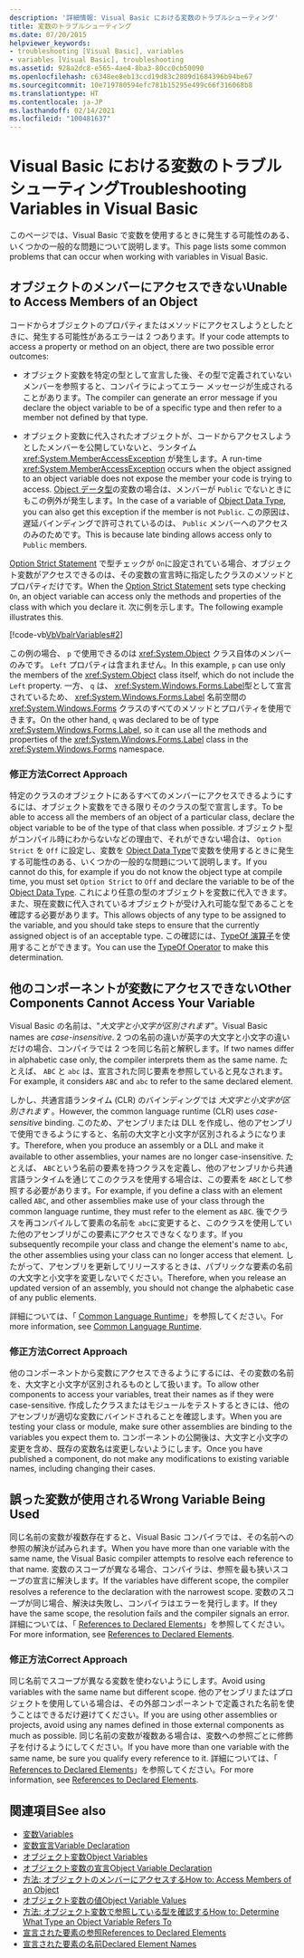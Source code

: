 ```yaml
---
description: '詳細情報: Visual Basic における変数のトラブルシューティング'
title: 変数のトラブルシューティング
ms.date: 07/20/2015
helpviewer_keywords:
- troubleshooting [Visual Basic], variables
- variables [Visual Basic], troubleshooting
ms.assetid: 928a2dc8-e565-4ae4-8ba3-80cc0cb50090
ms.openlocfilehash: c6348ee8eb13ccd19d83c2809d1684396b94be67
ms.sourcegitcommit: 10e719780594efc781b15295e499c66f316068b8
ms.translationtype: HT
ms.contentlocale: ja-JP
ms.lasthandoff: 02/14/2021
ms.locfileid: "100481637"
---
```

# <a name="troubleshooting-variables-in-visual-basic"></a><span data-ttu-id="f8fae-103">Visual Basic における変数のトラブルシューティング</span><span class="sxs-lookup"><span data-stu-id="f8fae-103">Troubleshooting Variables in Visual Basic</span></span>

<span data-ttu-id="f8fae-104">このページでは、Visual Basic で変数を使用するときに発生する可能性のある、いくつかの一般的な問題について説明します。</span><span class="sxs-lookup"><span data-stu-id="f8fae-104">This page lists some common problems that can occur when working with variables in Visual Basic.</span></span>  
  
## <a name="unable-to-access-members-of-an-object"></a><span data-ttu-id="f8fae-105">オブジェクトのメンバーにアクセスできない</span><span class="sxs-lookup"><span data-stu-id="f8fae-105">Unable to Access Members of an Object</span></span>  

 <span data-ttu-id="f8fae-106">コードからオブジェクトのプロパティまたはメソッドにアクセスしようとしたときに、発生する可能性があるエラーは 2 つあります。</span><span class="sxs-lookup"><span data-stu-id="f8fae-106">If your code attempts to access a property or method on an object, there are two possible error outcomes:</span></span>  
  
- <span data-ttu-id="f8fae-107">オブジェクト変数を特定の型として宣言した後、その型で定義されていないメンバーを参照すると、コンパイラによってエラー メッセージが生成されることがあります。</span><span class="sxs-lookup"><span data-stu-id="f8fae-107">The compiler can generate an error message if you declare the object variable to be of a specific type and then refer to a member not defined by that type.</span></span>  
  
- <span data-ttu-id="f8fae-108">オブジェクト変数に代入されたオブジェクトが、コードからアクセスしようとしたメンバーを公開していないと、ランタイム <xref:System.MemberAccessException> が発生します。</span><span class="sxs-lookup"><span data-stu-id="f8fae-108">A run-time <xref:System.MemberAccessException> occurs when the object assigned to an object variable does not expose the member your code is trying to access.</span></span> <span data-ttu-id="f8fae-109">[Object データ型](../../../language-reference/data-types/object-data-type.md)の変数の場合は、メンバーが `Public` でないときにもこの例外が発生します。</span><span class="sxs-lookup"><span data-stu-id="f8fae-109">In the case of a variable of [Object Data Type](../../../language-reference/data-types/object-data-type.md), you can also get this exception if the member is not `Public`.</span></span> <span data-ttu-id="f8fae-110">この原因は、遅延バインディングで許可されているのは、 `Public` メンバーへのアクセスのみのためです。</span><span class="sxs-lookup"><span data-stu-id="f8fae-110">This is because late binding allows access only to `Public` members.</span></span>  
  
 <span data-ttu-id="f8fae-111">[Option Strict Statement](../../../language-reference/statements/option-strict-statement.md) で型チェックが `On`に設定されている場合、オブジェクト変数がアクセスできるのは、その変数の宣言時に指定したクラスのメソッドとプロパティだけです。</span><span class="sxs-lookup"><span data-stu-id="f8fae-111">When the [Option Strict Statement](../../../language-reference/statements/option-strict-statement.md) sets type checking `On`, an object variable can access only the methods and properties of the class with which you declare it.</span></span> <span data-ttu-id="f8fae-112">次に例を示します。</span><span class="sxs-lookup"><span data-stu-id="f8fae-112">The following example illustrates this.</span></span>  

 [!code-vb[VbVbalrVariables#2](~/samples/snippets/visualbasic/VS_Snippets_VBCSharp/VbVbalrVariables/VB/Class1.vb#2)]  
  
 <span data-ttu-id="f8fae-113">この例の場合、 `p` で使用できるのは <xref:System.Object> クラス自体のメンバーのみです。 `Left` プロパティは含まれません。</span><span class="sxs-lookup"><span data-stu-id="f8fae-113">In this example, `p` can use only the members of the <xref:System.Object> class itself, which do not include the `Left` property.</span></span> <span data-ttu-id="f8fae-114">一方、 `q` は、 <xref:System.Windows.Forms.Label>型として宣言されているため、 <xref:System.Windows.Forms.Label> 名前空間の <xref:System.Windows.Forms> クラスのすべてのメソッドとプロパティを使用できます。</span><span class="sxs-lookup"><span data-stu-id="f8fae-114">On the other hand, `q` was declared to be of type <xref:System.Windows.Forms.Label>, so it can use all the methods and properties of the <xref:System.Windows.Forms.Label> class in the <xref:System.Windows.Forms> namespace.</span></span>  
  
### <a name="correct-approach"></a><span data-ttu-id="f8fae-115">修正方法</span><span class="sxs-lookup"><span data-stu-id="f8fae-115">Correct Approach</span></span>  

 <span data-ttu-id="f8fae-116">特定のクラスのオブジェクトにあるすべてのメンバーにアクセスできるようにするには、オブジェクト変数をできる限りそのクラスの型で宣言します。</span><span class="sxs-lookup"><span data-stu-id="f8fae-116">To be able to access all the members of an object of a particular class, declare the object variable to be of the type of that class when possible.</span></span> <span data-ttu-id="f8fae-117">オブジェクト型がコンパイル時にわからないなどの理由で、それができない場合は、 `Option Strict` を `Off` に設定し、変数を [Object Data Type](../../../language-reference/data-types/object-data-type.md)で変数を使用するときに発生する可能性のある、いくつかの一般的な問題について説明します。</span><span class="sxs-lookup"><span data-stu-id="f8fae-117">If you cannot do this, for example if you do not know the object type at compile time, you must set `Option Strict` to `Off` and declare the variable to be of the [Object Data Type](../../../language-reference/data-types/object-data-type.md).</span></span> <span data-ttu-id="f8fae-118">これにより任意の型のオブジェクトを変数に代入できます。また、現在変数に代入されているオブジェクトが受け入れ可能な型であることを確認する必要があります。</span><span class="sxs-lookup"><span data-stu-id="f8fae-118">This allows objects of any type to be assigned to the variable, and you should take steps to ensure that the currently assigned object is of an acceptable type.</span></span> <span data-ttu-id="f8fae-119">この確認には、[TypeOf 演算子](../../../language-reference/operators/typeof-operator.md)を使用することができます。</span><span class="sxs-lookup"><span data-stu-id="f8fae-119">You can use the [TypeOf Operator](../../../language-reference/operators/typeof-operator.md) to make this determination.</span></span>  
  
## <a name="other-components-cannot-access-your-variable"></a><span data-ttu-id="f8fae-120">他のコンポーネントが変数にアクセスできない</span><span class="sxs-lookup"><span data-stu-id="f8fae-120">Other Components Cannot Access Your Variable</span></span>  

 <span data-ttu-id="f8fae-121">Visual Basic の名前は、"*大文字と小文字が区別されます*"。</span><span class="sxs-lookup"><span data-stu-id="f8fae-121">Visual Basic names are *case-insensitive*.</span></span> <span data-ttu-id="f8fae-122">2 つの名前の違いが英字の大文字と小文字の違いだけの場合、コンパイラでは 2 つを同じ名前と解釈します。</span><span class="sxs-lookup"><span data-stu-id="f8fae-122">If two names differ in alphabetic case only, the compiler interprets them as the same name.</span></span> <span data-ttu-id="f8fae-123">たとえば、 `ABC` と `abc` は、宣言された同じ要素を参照していると見なされます。</span><span class="sxs-lookup"><span data-stu-id="f8fae-123">For example, it considers `ABC` and `abc` to refer to the same declared element.</span></span>  
  
 <span data-ttu-id="f8fae-124">しかし、共通言語ランタイム (CLR) のバインディングでは *大文字と小文字が区別されます* 。</span><span class="sxs-lookup"><span data-stu-id="f8fae-124">However, the common language runtime (CLR) uses *case-sensitive* binding.</span></span> <span data-ttu-id="f8fae-125">このため、アセンブリまたは DLL を作成し、他のアセンブリで使用できるようにすると、名前の大文字と小文字が区別されるようになります。</span><span class="sxs-lookup"><span data-stu-id="f8fae-125">Therefore, when you produce an assembly or a DLL and make it available to other assemblies, your names are no longer case-insensitive.</span></span> <span data-ttu-id="f8fae-126">たとえば、 `ABC`という名前の要素を持つクラスを定義し、他のアセンブリから共通言語ランタイムを通じてこのクラスを使用する場合は、この要素を `ABC`として参照する必要があります。</span><span class="sxs-lookup"><span data-stu-id="f8fae-126">For example, if you define a class with an element called `ABC`, and other assemblies make use of your class through the common language runtime, they must refer to the element as `ABC`.</span></span> <span data-ttu-id="f8fae-127">後でクラスを再コンパイルして要素の名前を `abc`に変更すると、このクラスを使用していた他のアセンブリがこの要素にアクセスできなくなります。</span><span class="sxs-lookup"><span data-stu-id="f8fae-127">If you subsequently recompile your class and change the element's name to `abc`, the other assemblies using your class can no longer access that element.</span></span> <span data-ttu-id="f8fae-128">したがって、アセンブリを更新してリリースするときは、パブリックな要素の名前の大文字と小文字を変更しないでください。</span><span class="sxs-lookup"><span data-stu-id="f8fae-128">Therefore, when you release an updated version of an assembly, you should not change the alphabetic case of any public elements.</span></span>  
  
 <span data-ttu-id="f8fae-129">詳細については、「 [Common Language Runtime](../../../../standard/clr.md)」を参照してください。</span><span class="sxs-lookup"><span data-stu-id="f8fae-129">For more information, see [Common Language Runtime](../../../../standard/clr.md).</span></span>  
  
### <a name="correct-approach"></a><span data-ttu-id="f8fae-130">修正方法</span><span class="sxs-lookup"><span data-stu-id="f8fae-130">Correct Approach</span></span>  

 <span data-ttu-id="f8fae-131">他のコンポーネントから変数にアクセスできるようにするには、その変数の名前を、大文字と小文字が区別されるものとして扱います。</span><span class="sxs-lookup"><span data-stu-id="f8fae-131">To allow other components to access your variables, treat their names as if they were case-sensitive.</span></span> <span data-ttu-id="f8fae-132">作成したクラスまたはモジュールをテストするときには、他のアセンブリが適切な変数にバインドされることを確認します。</span><span class="sxs-lookup"><span data-stu-id="f8fae-132">When you are testing your class or module, make sure other assemblies are binding to the variables you expect them to.</span></span> <span data-ttu-id="f8fae-133">コンポーネントの公開後は、大文字と小文字の変更を含め、既存の変数名は変更しないようにします。</span><span class="sxs-lookup"><span data-stu-id="f8fae-133">Once you have published a component, do not make any modifications to existing variable names, including changing their cases.</span></span>  
  
## <a name="wrong-variable-being-used"></a><span data-ttu-id="f8fae-134">誤った変数が使用される</span><span class="sxs-lookup"><span data-stu-id="f8fae-134">Wrong Variable Being Used</span></span>  

 <span data-ttu-id="f8fae-135">同じ名前の変数が複数存在すると、Visual Basic コンパイラでは、その名前への参照の解決が試みられます。</span><span class="sxs-lookup"><span data-stu-id="f8fae-135">When you have more than one variable with the same name, the Visual Basic compiler attempts to resolve each reference to that name.</span></span> <span data-ttu-id="f8fae-136">変数のスコープが異なる場合、コンパイラは、参照を最も狭いスコープの宣言に解決します。</span><span class="sxs-lookup"><span data-stu-id="f8fae-136">If the variables have different scope, the compiler resolves a reference to the declaration with the narrowest scope.</span></span> <span data-ttu-id="f8fae-137">変数のスコープが同じ場合、解決は失敗し、コンパイラはエラーを発行します。</span><span class="sxs-lookup"><span data-stu-id="f8fae-137">If they have the same scope, the resolution fails and the compiler signals an error.</span></span> <span data-ttu-id="f8fae-138">詳細については、「 [References to Declared Elements](../declared-elements/references-to-declared-elements.md)」を参照してください。</span><span class="sxs-lookup"><span data-stu-id="f8fae-138">For more information, see [References to Declared Elements](../declared-elements/references-to-declared-elements.md).</span></span>  
  
### <a name="correct-approach"></a><span data-ttu-id="f8fae-139">修正方法</span><span class="sxs-lookup"><span data-stu-id="f8fae-139">Correct Approach</span></span>  

 <span data-ttu-id="f8fae-140">同じ名前でスコープが異なる変数を使わないようにします。</span><span class="sxs-lookup"><span data-stu-id="f8fae-140">Avoid using variables with the same name but different scope.</span></span> <span data-ttu-id="f8fae-141">他のアセンブリまたはプロジェクトを使用している場合は、その外部コンポーネントで定義された名前を使うことはできるだけ避けてください。</span><span class="sxs-lookup"><span data-stu-id="f8fae-141">If you are using other assemblies or projects, avoid using any names defined in those external components as much as possible.</span></span> <span data-ttu-id="f8fae-142">同じ名前の変数が複数ある場合は、変数への参照ごとに修飾子を付けるようにしてください。</span><span class="sxs-lookup"><span data-stu-id="f8fae-142">If you have more than one variable with the same name, be sure you qualify every reference to it.</span></span> <span data-ttu-id="f8fae-143">詳細については、「 [References to Declared Elements](../declared-elements/references-to-declared-elements.md)」を参照してください。</span><span class="sxs-lookup"><span data-stu-id="f8fae-143">For more information, see [References to Declared Elements](../declared-elements/references-to-declared-elements.md).</span></span>  
  
## <a name="see-also"></a><span data-ttu-id="f8fae-144">関連項目</span><span class="sxs-lookup"><span data-stu-id="f8fae-144">See also</span></span>

- [<span data-ttu-id="f8fae-145">変数</span><span class="sxs-lookup"><span data-stu-id="f8fae-145">Variables</span></span>](index.md)
- [<span data-ttu-id="f8fae-146">変数宣言</span><span class="sxs-lookup"><span data-stu-id="f8fae-146">Variable Declaration</span></span>](variable-declaration.md)
- [<span data-ttu-id="f8fae-147">オブジェクト変数</span><span class="sxs-lookup"><span data-stu-id="f8fae-147">Object Variables</span></span>](object-variables.md)
- [<span data-ttu-id="f8fae-148">オブジェクト変数の宣言</span><span class="sxs-lookup"><span data-stu-id="f8fae-148">Object Variable Declaration</span></span>](object-variable-declaration.md)
- [<span data-ttu-id="f8fae-149">方法: オブジェクトのメンバーにアクセスする</span><span class="sxs-lookup"><span data-stu-id="f8fae-149">How to: Access Members of an Object</span></span>](how-to-access-members-of-an-object.md)
- [<span data-ttu-id="f8fae-150">オブジェクト変数の値</span><span class="sxs-lookup"><span data-stu-id="f8fae-150">Object Variable Values</span></span>](object-variable-values.md)
- [<span data-ttu-id="f8fae-151">方法: オブジェクト変数で参照している型を確認する</span><span class="sxs-lookup"><span data-stu-id="f8fae-151">How to: Determine What Type an Object Variable Refers To</span></span>](how-to-determine-what-type-an-object-variable-refers-to.md)
- [<span data-ttu-id="f8fae-152">宣言された要素の参照</span><span class="sxs-lookup"><span data-stu-id="f8fae-152">References to Declared Elements</span></span>](../declared-elements/references-to-declared-elements.md)
- [<span data-ttu-id="f8fae-153">宣言された要素の名前</span><span class="sxs-lookup"><span data-stu-id="f8fae-153">Declared Element Names</span></span>](../declared-elements/declared-element-names.md)
